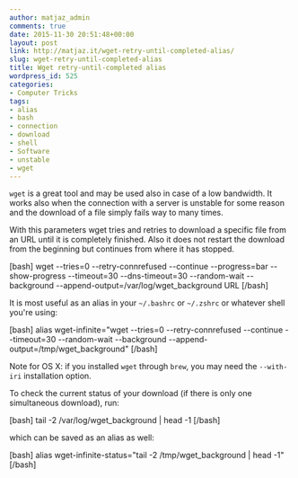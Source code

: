 ```yaml
---
author: matjaz_admin
comments: true
date: 2015-11-30 20:51:48+00:00
layout: post
link: http://matjaz.it/wget-retry-until-completed-alias/
slug: wget-retry-until-completed-alias
title: Wget retry-until-completed alias
wordpress_id: 525
categories:
- Computer Tricks
tags:
- alias
- bash
- connection
- download
- shell
- Software
- unstable
- wget
---
```


`wget` is a great tool and may be used also in case of a low bandwidth. It works also when the connection with a server is unstable for some reason and the download of a file simply fails way to many times.

With this parameters wget tries and retries to download a specific file from an URL until it is completely finished. Also it does not restart the download from the beginning but continues from where it has stopped.

[bash]
wget --tries=0 --retry-connrefused --continue --progress=bar --show-progress --timeout=30 --dns-timeout=30 --random-wait --background --append-output=/var/log/wget_background URL
[/bash]

It is most useful as an alias in your `~/.bashrc` or `~/.zshrc` or whatever shell you're using:

[bash]
alias wget-infinite="wget --tries=0 --retry-connrefused --continue --timeout=30 --random-wait --background --append-output=/tmp/wget_background"
[/bash]

Note for OS X: if you installed `wget` through `brew`, you may need the `--with-iri` installation option.

To check the current status of your download (if there is only one simultaneous download), run:

[bash]
tail -2 /var/log/wget_background | head -1
[/bash]

which can be saved as an alias as well:

[bash]
alias wget-infinite-status="tail -2 /tmp/wget_background | head -1"
[/bash]
